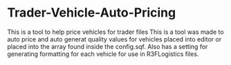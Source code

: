 # Trader-Vehicle-Auto-Pricing
This is a tool to help price vehicles for trader files
This is a tool was made to auto price and auto generat quality values for vehicles placed into editor or placed into the array found inside the
config.sqf. Also has a setting for generating formatting for each vehicle for use in R3FLogistics files.

